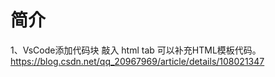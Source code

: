 # 简介
1、VsCode添加代码块 敲入 html tab 可以补充HTML模板代码。
https://blog.csdn.net/qq_20967969/article/details/108021347